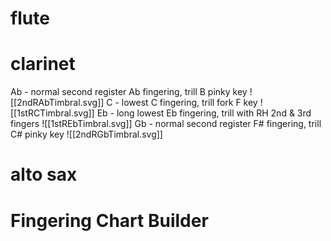 # flute


# clarinet
Ab - normal second register Ab fingering, trill B pinky key
![[2ndRAbTimbral.svg]]
C - lowest C fingering, trill fork F key
![[1stRCTimbral.svg]]
Eb - long lowest Eb fingering, trill with RH 2nd & 3rd fingers
![[1stREbTimbral.svg]]
Gb - normal second register F# fingering, trill C# pinky key
![[2ndRGbTimbral.svg]]

# alto sax



# Fingering Chart Builder



